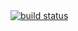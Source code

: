 <a href="https://github.com/RahulVadisetty91/RestService/actions/workflows/workflow.yml?branch=develop/pipeline">
<img src="https://camo.githubusercontent.com/a103c3480970625b5916b80e09f539b3ed2e62083d6a2a3e8dd9969cb97d0578/68747470733a2f2f696d672e736869656c64732e696f2f636972636c6563692f70726f6a6563742f6769746875622f6261646765732f736869656c64732f6d6173746572" alt="build status" data-canonical-src="https://img.shields.io/circleci/project/github/badges/shields/master" style="max-width:100%;">
</a>
